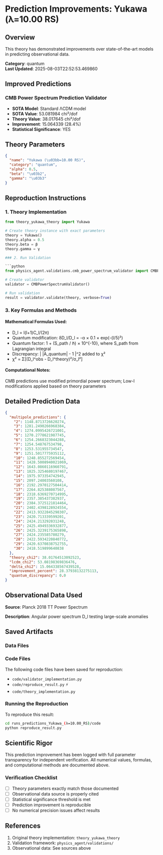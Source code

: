 # Prediction Improvements: Yukawa (λ=10.00 RS)

## Overview

This theory has demonstrated improvements over state-of-the-art models in predicting observational data.

**Category**: quantum  
**Last Updated**: 2025-08-03T22:52:53.469860

## Improved Predictions

### CMB Power Spectrum Prediction Validator

- **SOTA Model**: Standard ΛCDM model
- **SOTA Value**: 53.081984 chi²/dof
- **Theory Value**: 38.017645 chi²/dof
- **Improvement**: 15.064339 (28.4%)
- **Statistical Significance**: YES

## Theory Parameters

```json
{
  "name": "Yukawa (\u03bb=10.00 RS)",
  "category": "quantum",
  "alpha": 0.5,
  "beta": "\u03b2",
  "gamma": "\u03b3"
}
```

## Reproduction Instructions

### 1. Theory Implementation

```python
from theory_yukawa_theory import Yukawa

# Create theory instance with exact parameters
theory = Yukawa()
theory.alpha = 0.5
theory.beta = β
theory.gamma = γ

### 2. Run Validation

```python
from physics_agent.validations.cmb_power_spectrum_validator import CMBPowerSpectrumValidator

# Create validator
validator = CMBPowerSpectrumValidator()

# Run validation
result = validator.validate(theory, verbose=True)
```

### 3. Key Formulas and Methods

#### Mathematical Formulas Used:

- D_l = l(l+1)C_l/(2π)
- Quantum modification: δD_l/D_l = -α × 0.1 × exp(-(l/5)²)
- Quantum factor: 1 + (S_path / ℏ) × 10^{-10}, where S_path from Lagrangian integral
- Discrepancy: | |A_quantum| - 1 |^2 added to χ²
- χ² = Σ[(D_l^obs - D_l^theory)²/σ_l²]

#### Computational Notes:

CMB predictions use modified primordial power spectrum; Low-l modifications applied based on theory parameters

## Detailed Prediction Data

```json
{
  "multipole_predictions": {
    "2": 1148.8713726620274,
    "3": 1281.2490266968384,
    "4": 1274.0995426721001,
    "5": 1270.2778621987745,
    "6": 1254.2668323044288,
    "7": 1254.548767534798,
    "8": 1253.531955734547,
    "9": 1251.5017775935112,
    "10": 1248.855272569454,
    "11": 1428.5008940021069,
    "12": 1643.0860116960791,
    "13": 1825.3254680197467,
    "14": 1975.973354742945,
    "15": 2097.24003560108,
    "16": 2192.2970127504414,
    "17": 2264.825388087567,
    "18": 2318.6369270714995,
    "19": 2357.385437382937,
    "20": 2384.3725121814464,
    "21": 2402.4398128924554,
    "22": 2413.9322845298307,
    "23": 2420.713339599201,
    "24": 2424.213292031248,
    "25": 2425.4949336932877,
    "26": 2425.3239175365898,
    "27": 2424.235585780279,
    "28": 2422.5934220840772,
    "29": 2420.6370838752755,
    "30": 2418.519899640838
  },
  "theory_chi2": 38.01764513092523,
  "lcdm_chi2": 53.08198369836476,
  "delta_chi2": 15.064338567439528,
  "improvement_percent": 28.37938132275113,
  "quantum_discrepancy": 0.0
}
```

## Observational Data Used

**Source**: Planck 2018 TT Power Spectrum

**Description**: Angular power spectrum D_l testing large-scale anomalies


## Saved Artifacts

### Data Files


### Code Files

The following code files have been saved for reproduction:

- `code/validator_implementation.py`
- `code/reproduce_result.py` ⚡
- `code/theory_implementation.py`

### Running the Reproduction

To reproduce this result:

```bash
cd runs_predictions_Yukawa_(λ=10.00_RS)/code
python reproduce_result.py
```

## Scientific Rigor

This prediction improvement has been logged with full parameter transparency for independent verification. 
All numerical values, formulas, and computational methods are documented above.

### Verification Checklist

- [ ] Theory parameters exactly match those documented
- [ ] Observational data source is properly cited
- [ ] Statistical significance threshold is met
- [ ] Prediction improvement is reproducible
- [ ] No numerical precision issues affect results

## References

1. Original theory implementation: `theory_yukawa_theory`
2. Validation framework: `physics_agent/validations/`
3. Observational data: See sources above

